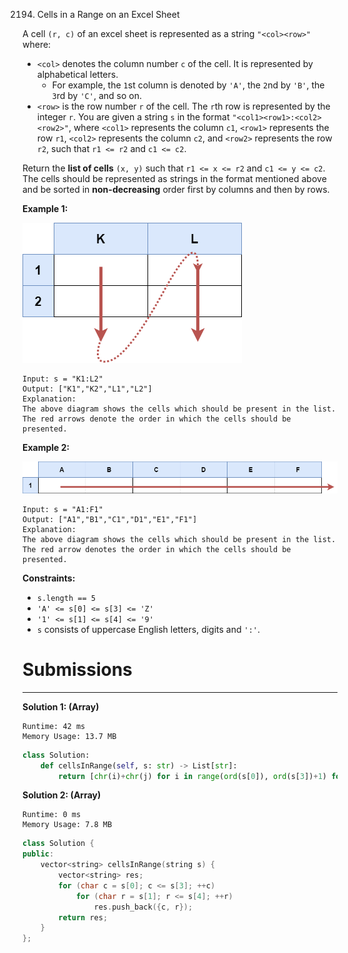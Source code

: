 2194. Cells in a Range on an Excel Sheet

A cell `(r, c)` of an excel sheet is represented as a string `"<col><row>"` where:

* `<col>` denotes the column number `c` of the cell. It is represented by alphabetical letters.
    * For example, the `1`st column is denoted by `'A'`, the `2`nd by `'B'`, the `3`rd by `'C'`, and so on.
* `<row>` is the row number `r` of the cell. The `r`th row is represented by the integer `r`.
You are given a string `s` in the format `"<col1><row1>:<col2><row2>"`, where `<col1>` represents the column `c1`, `<row1>` represents the row `r1`, `<col2>` represents the column `c2`, and `<row2>` represents the row `r2`, such that `r1 <= r2` and `c1 <= c2`.

Return the **list of cells** `(x, y)` such that `r1 <= x <= r2` and `c1 <= y <= c2`. The cells should be represented as strings in the format mentioned above and be sorted in **non-decreasing** order first by columns and then by rows.

 

**Example 1:**

![2194_ex1drawio.png](img/2194_ex1drawio.png)
```
Input: s = "K1:L2"
Output: ["K1","K2","L1","L2"]
Explanation:
The above diagram shows the cells which should be present in the list.
The red arrows denote the order in which the cells should be presented.
```

**Example 2:**

![2194_exam2drawio.png](img/2194_exam2drawio.png)
```
Input: s = "A1:F1"
Output: ["A1","B1","C1","D1","E1","F1"]
Explanation:
The above diagram shows the cells which should be present in the list.
The red arrow denotes the order in which the cells should be presented.
```

**Constraints:**

* `s.length == 5`
* `'A' <= s[0] <= s[3] <= 'Z'`
* `'1' <= s[1] <= s[4] <= '9'`
* `s` consists of uppercase English letters, digits and `':'`.

# Submissions
---
**Solution 1: (Array)**
```
Runtime: 42 ms
Memory Usage: 13.7 MB
```
```python
class Solution:
    def cellsInRange(self, s: str) -> List[str]:
        return [chr(i)+chr(j) for i in range(ord(s[0]), ord(s[3])+1) for j in range(ord(s[1]), ord(s[4])+1)]
```

**Solution 2: (Array)**
```
Runtime: 0 ms
Memory Usage: 7.8 MB
```
```c++
class Solution {
public:
    vector<string> cellsInRange(string s) {
        vector<string> res;
        for (char c = s[0]; c <= s[3]; ++c)
            for (char r = s[1]; r <= s[4]; ++r)
                res.push_back({c, r});
        return res;
    }
};
```
